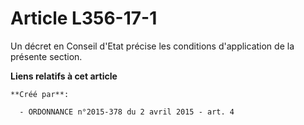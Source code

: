 # Article L356-17-1

Un décret en Conseil d'Etat précise les conditions d'application de la présente section.

**Liens relatifs à cet article**

	**Créé par**:

	  - ORDONNANCE n°2015-378 du 2 avril 2015 - art. 4
